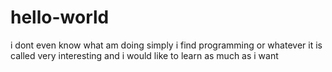 # hello-world
i dont even know what am doing
simply i find programming or whatever it is called very interesting and i would like to learn as much as i want 
